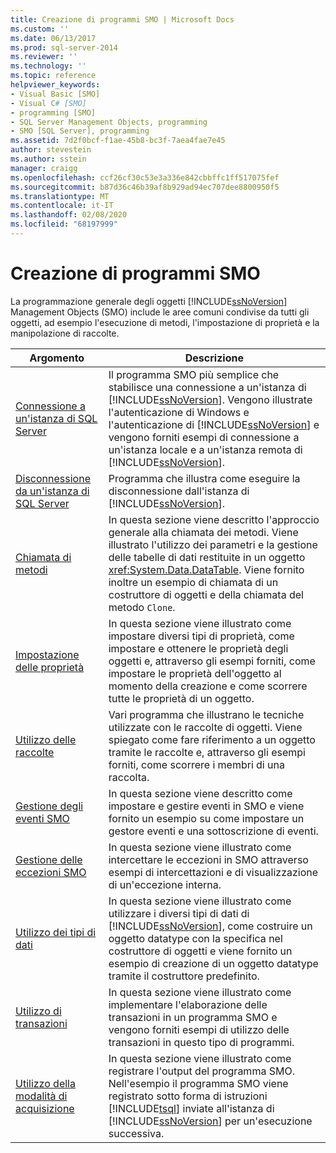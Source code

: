 ```yaml
---
title: Creazione di programmi SMO | Microsoft Docs
ms.custom: ''
ms.date: 06/13/2017
ms.prod: sql-server-2014
ms.reviewer: ''
ms.technology: ''
ms.topic: reference
helpviewer_keywords:
- Visual Basic [SMO]
- Visual C# [SMO]
- programming [SMO]
- SQL Server Management Objects, programming
- SMO [SQL Server], programming
ms.assetid: 7d2f0bcf-f1ae-45b8-bc3f-7aea4fae7e45
author: stevestein
ms.author: sstein
manager: craigg
ms.openlocfilehash: ccf26cf30c53e3a336e842cbbffc1ff517075fef
ms.sourcegitcommit: b87d36c46b39af8b929ad94ec707dee8800950f5
ms.translationtype: MT
ms.contentlocale: it-IT
ms.lasthandoff: 02/08/2020
ms.locfileid: "68197999"
---
```

# <a name="creating-smo-programs"></a>Creazione di programmi SMO
  La programmazione generale degli oggetti [!INCLUDE[ssNoVersion](../../../includes/ssnoversion-md.md)] Management Objects (SMO) include le aree comuni condivise da tutti gli oggetti, ad esempio l'esecuzione di metodi, l'impostazione di proprietà e la manipolazione di raccolte.  
  
|Argomento|Descrizione|  
|-----------|-----------------|  
|[Connessione a un'istanza di SQL Server](connecting-to-an-instance-of-sql-server.md)|Il programma SMO più semplice che stabilisce una connessione a un'istanza di [!INCLUDE[ssNoVersion](../../../includes/ssnoversion-md.md)]. Vengono illustrate l'autenticazione di Windows e l'autenticazione di [!INCLUDE[ssNoVersion](../../../includes/ssnoversion-md.md)] e vengono forniti esempi di connessione a un'istanza locale e a un'istanza remota di [!INCLUDE[ssNoVersion](../../../includes/ssnoversion-md.md)].|  
|[Disconnessione da un'istanza di SQL Server](disconnecting-from-an-instance-of-sql-server.md)|Programma che illustra come eseguire la disconnessione dall'istanza di [!INCLUDE[ssNoVersion](../../../includes/ssnoversion-md.md)].|  
|[Chiamata di metodi](calling-methods.md)|In questa sezione viene descritto l'approccio generale alla chiamata dei metodi. Viene illustrato l'utilizzo dei parametri e la gestione delle tabelle di dati restituite in un oggetto <xref:System.Data.DataTable>. Viene fornito inoltre un esempio di chiamata di un costruttore di oggetti e della chiamata del metodo `Clone`.|  
|[Impostazione delle proprietà](setting-properties-smo.md)|In questa sezione viene illustrato come impostare diversi tipi di proprietà, come impostare e ottenere le proprietà degli oggetti e, attraverso gli esempi forniti, come impostare le proprietà dell'oggetto al momento della creazione e come  scorrere tutte le proprietà di un oggetto.|  
|[Utilizzo delle raccolte](using-collections.md)|Vari programma che illustrano le tecniche utilizzate con le raccolte di oggetti. Viene spiegato come fare riferimento a un oggetto tramite le raccolte e, attraverso gli esempi forniti, come scorrere i membri di una raccolta.|  
|[Gestione degli eventi SMO](handling-smo-events.md)|In questa sezione viene descritto come impostare e gestire eventi in SMO e viene fornito un esempio su come impostare un gestore eventi e una sottoscrizione di eventi.|  
|[Gestione delle eccezioni SMO](handling-smo-exceptions.md)|In questa sezione viene illustrato come intercettare le eccezioni in SMO attraverso esempi di intercettazioni e di visualizzazione di un'eccezione interna.|  
|[Utilizzo dei tipi di dati](working-with-data-types.md)|In questa sezione viene illustrato come utilizzare i diversi tipi di dati di [!INCLUDE[ssNoVersion](../../../includes/ssnoversion-md.md)], come costruire un oggetto datatype con la specifica nel costruttore di oggetti e viene fornito un esempio di creazione di un oggetto datatype tramite il costruttore predefinito.|  
|[Utilizzo di transazioni](using-transactions.md)|In questa sezione viene illustrato come implementare l'elaborazione delle transazioni in un programma SMO e vengono forniti esempi di utilizzo delle transazioni in questo tipo di programmi.|  
|[Utilizzo della modalità di acquisizione](using-capture-mode.md)|In questa sezione viene illustrato come registrare l'output del programma SMO. Nell'esempio il programma SMO viene registrato sotto forma di istruzioni [!INCLUDE[tsql](../../../includes/tsql-md.md)] inviate all'istanza di [!INCLUDE[ssNoVersion](../../../includes/ssnoversion-md.md)] per un'esecuzione successiva.|  
  
  
